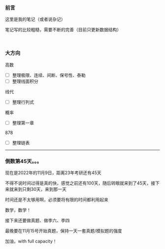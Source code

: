 ### 前言

这里是我的笔记（或者说杂记）

笔记写的比较粗糙，需要不断的完善（目前只更新数据结构）



<br>



### **大方向**

高数

- [ ] 整理极限、连续、间断、保号性、泰勒
- [ ] 整理线面积分

线代

- [ ] 整理行列式

概率

- [ ] 整理第一章

878

- [ ] 整理链表



<hr>



### 倒数第45天。。。

现在是2022年的11月9日，距离23年考研还有45天

不得不说时间过得是真的快，感觉之前还有100天，随后转眼就来到了45天，接下来就来到只剩30天，来到那一天

时间还是不太够用啊，必须要将有限的时间都利用起来

数学，数学！

接下来还要做真题、做李六、李四

最晚要在11月15号开始真题，保持一天一套真题/模拟题的强度

加油，with full capacity！
